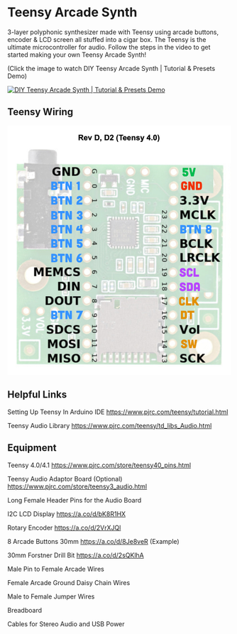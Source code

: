 # Teensy Arcade Synth
3-layer polyphonic synthesizer made with Teensy using arcade buttons, encoder &amp; LCD screen all stuffed into a cigar box. The Teensy is the ultimate microcontroller for audio. Follow the steps in the video to get started making your own Teensy Arcade Synth!

(Click the image to watch DIY Teensy Arcade Synth | Tutorial & Presets Demo)

[![DIY Teensy Arcade Synth | Tutorial & Presets Demo](https://img.youtube.com/vi/sXtFZuuaZ8I/0.jpg)](https://youtu.be/sXtFZuuaZ8I "DIY Teensy Arcade Synth | Tutorial & Presets Demo")


## Teensy Wiring
![Teensy Wiring](https://github.com/NickCulbertson/Teensy-Arcade-Synth/blob/main/Teensy-Wiring.jpg)


## Helpful Links
Setting Up Teensy In Arduino IDE
https://www.pjrc.com/teensy/tutorial.html

Teensy Audio Library
https://www.pjrc.com/teensy/td_libs_Audio.html


## Equipment
Teensy 4.0/4.1
https://www.pjrc.com/store/teensy40_pins.html

Teensy Audio Adaptor Board (Optional)
https://www.pjrc.com/store/teensy3_audio.html

Long Female Header Pins for the Audio Board 

I2C LCD Display
https://a.co/d/bK8R1HX

Rotary Encoder
https://a.co/d/2VrXJQl

8 Arcade Buttons 30mm
https://a.co/d/8Je8veR (Example)

30mm Forstner Drill Bit
https://a.co/d/2sQKlhA

Male Pin to Female Arcade Wires

Female Arcade Ground Daisy Chain Wires

Male to Female Jumper Wires

Breadboard

Cables for Stereo Audio and USB Power
